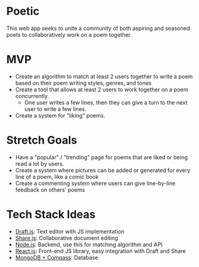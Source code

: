# Poetic

This web app seeks to unite a community of both aspiring and seasoned poets to collaboratively work on a poem together.

# MVP

- Create an algorithm to match at least 2 users together to write a poem based on their poem writing styles, genres, and tones
- Create a tool that allows at least 2 users to work together on a poem concurrently. 
  - One user writes a few lines, then they can give a turn to the next user to write a few lines.
- Create a system for "liking" poems.

# Stretch Goals

- Have a "popular" / "trending" page for poems that are liked or being read a lot by users.
- Create a system where pictures can be added or generated for every line of a poem, like a comic book
- Create a commenting system where users can give line-by-line feedback on others' poems

# Tech Stack Ideas

- [Draft.js](https://menubar.io/draft-js-collaborative-editor): Text editor with JS implementation
- [Share.js](https://sharejs.org): Collaborative document editing
- [Node.js](https://nodejs.org/en): Backend, use this for matching algorithm and API 
- [React.js](https://reactjs.org): Front-end JS library, easy integration with Draft and Share
- [MongoDB + Compass](https://www.mongodb.com/): Database
